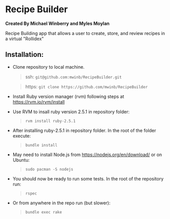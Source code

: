 # Recipe Builder

**Created By Michael Winberry and Myles Moylan**
 
Recipe Building app that allows a user to create, store, and review recipes in a virtual "Rollidex"

## Installation:

* Clone repository to local machine.
  > ssh: ```git@github.com:mwinb/RecipeBuilder.git```
 
  > https: ```git clone https://github.com/mwinb/RecipeBuilder```
 
* Install Ruby version manager (rvm) following steps at https://rvm.io/rvm/install 

* Use RVM to insall ruby version 2.5.1 in repository folder:
 
  > ```rvm install ruby-2.5.1```

* After installing ruby-2.5.1 in repository folder. In the root of the folder execute:
 
  > ```bundle install```
 
* May need to install Node.js from https://nodejs.org/en/download/ or on Ubuntu:
 
  >```sudo pacman -S nodejs```
 
* You should now be ready to run some tests. In the root of the repository run:
  > ```rspec```
 
* Or from anywhere in the repo run (but slower):
  > ```bundle exec rake```
 
